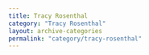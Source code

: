 ```yaml
---
title: Tracy Rosenthal
category: "Tracy Rosenthal"
layout: archive-categories
permalink: "category/tracy-rosenthal"
---
```

